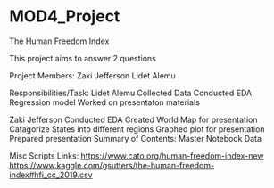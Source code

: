 # MOD4_Project
The Human Freedom Index 

This project aims to answer 2 questions




Project Members:
Zaki Jefferson
Lidet Alemu

Responsibilities/Task:
Lidet Alemu
Collected Data 
Conducted EDA
Regression model 
Worked on presentaton materials 

Zaki Jefferson
Conducted EDA
Created World Map for presentation 
Catagorize States into different regions
Graphed plot for presentation
Prepared presentation
Summary of Contents:
Master Notebook
Data

Misc Scripts
Links:
https://www.cato.org/human-freedom-index-new
https://www.kaggle.com/gsutters/the-human-freedom-index#hfi_cc_2019.csv
